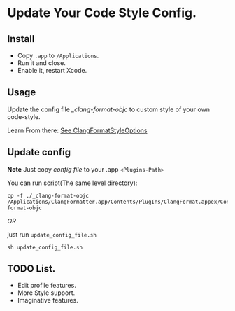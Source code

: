 
# Update Your Code Style Config.

## Install

- Copy `.app` to `/Applications`.
- Run it and close.
- Enable it, restart Xcode.

## Usage

Update the config file *_clang-format-objc* to custom style of your own code-style.

Learn From there:
[See ClangFormatStyleOptions](https://clang.llvm.org/docs/ClangFormatStyleOptions.html)

## Update config

**Note** 
Just copy *config file* to your .app `<Plugins-Path>` 

You can run script(The same level directory):

```shell
cp -f ./_clang-format-objc /Applications/ClangFormatter.app/Contents/PlugIns/ClangFormat.appex/Contents/Resources/_clang-format-objc
```

*OR*

just run `update_config_file.sh`

``` shell
sh update_config_file.sh
```

## TODO List.

- Edit profile features.
- More Style support.
- Imaginative features.
